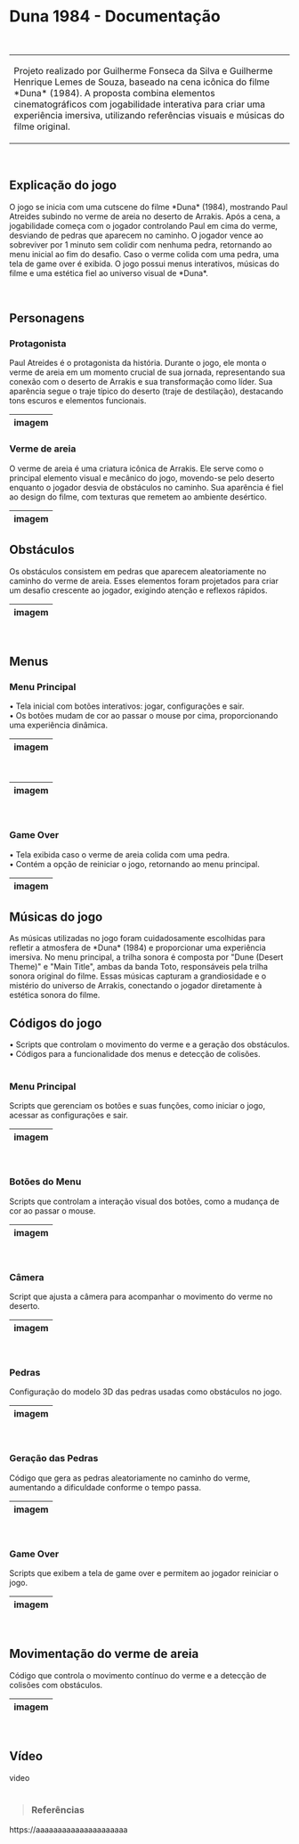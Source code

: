 
# Duna 1984 - Documentação  
<br>  
<table>  
  <tr>  
    <td>  
      <p>Projeto realizado por Guilherme Fonseca da Silva e Guilherme Henrique Lemes de Souza, baseado na cena icônica do filme *Duna* (1984). A proposta combina elementos cinematográficos com jogabilidade interativa para criar uma experiência imersiva, utilizando referências visuais e músicas do filme original.</p>  
    </td>  
  </tr>  
</table>  
<br>  

## Explicação do jogo  

<p>O jogo se inicia com uma cutscene do filme *Duna* (1984), mostrando Paul Atreides subindo no verme de areia no deserto de Arrakis. Após a cena, a jogabilidade começa com o jogador controlando Paul em cima do verme, desviando de pedras que aparecem no caminho. O jogador vence ao sobreviver por 1 minuto sem colidir com nenhuma pedra, retornando ao menu inicial ao fim do desafio. Caso o verme colida com uma pedra, uma tela de game over é exibida. O jogo possui menus interativos, músicas do filme e uma estética fiel ao universo visual de *Duna*. </p>  
<br>  

## Personagens  

### Protagonista  

<p>Paul Atreides é o protagonista da história. Durante o jogo, ele monta o verme de areia em um momento crucial de sua jornada, representando sua conexão com o deserto de Arrakis e sua transformação como líder. Sua aparência segue o traje típico do deserto (traje de destilação), destacando tons escuros e elementos funcionais.</p>  
<table>  
<thead>  
  <th>  
    imagem  
  </th>  
</thead>  
</table>  

### Verme de areia  

<p>O verme de areia é uma criatura icônica de Arrakis. Ele serve como o principal elemento visual e mecânico do jogo, movendo-se pelo deserto enquanto o jogador desvia de obstáculos no caminho. Sua aparência é fiel ao design do filme, com texturas que remetem ao ambiente desértico.</p>  
<table>  
<thead>  
  <th>  
    imagem  
  </th>  
</thead>  
</table>  

## Obstáculos  

<p>Os obstáculos consistem em pedras que aparecem aleatoriamente no caminho do verme de areia. Esses elementos foram projetados para criar um desafio crescente ao jogador, exigindo atenção e reflexos rápidos.</p>  
<table>  
<thead>  
  <th>  
    imagem  
  </th>  
</thead>  
</table>  
<br>  

## Menus  

### Menu Principal  

 • Tela inicial com botões interativos: jogar, configurações e sair.  
 • Os botões mudam de cor ao passar o mouse por cima, proporcionando uma experiência dinâmica.  
<table>  
<thead>  
  <th>  
    imagem  
  </th>  
</thead>  
</table>  
<br>  
<table>  
<thead>  
  <th>  
    imagem  
  </th>  
</thead>  
</table>  
<br>  

### Game Over  

 • Tela exibida caso o verme de areia colida com uma pedra.  
 • Contém a opção de reiniciar o jogo, retornando ao menu principal.  
<table>  
<thead>  
  <th>  
    imagem  
  </th>  
</thead>  
</table>

## Músicas do jogo  

<p>As músicas utilizadas no jogo foram cuidadosamente escolhidas para refletir a atmosfera de *Duna* (1984) e proporcionar uma experiência imersiva. No menu principal, a trilha sonora é composta por "Dune (Desert Theme)" e "Main Title", ambas da banda Toto, responsáveis pela trilha sonora original do filme. Essas músicas capturam a grandiosidade e o mistério do universo de Arrakis, conectando o jogador diretamente à estética sonora do filme.</p>  

## Códigos do jogo  

 • Scripts que controlam o movimento do verme e a geração dos obstáculos.  
 • Códigos para a funcionalidade dos menus e detecção de colisões.  
<br>  

### Menu Principal  

Scripts que gerenciam os botões e suas funções, como iniciar o jogo, acessar as configurações e sair.  
<table>  
<thead>  
  <th>  
    imagem  
  </th>  
</thead>  
</table>  
<br>  

### Botões do Menu  

Scripts que controlam a interação visual dos botões, como a mudança de cor ao passar o mouse.  
<table>  
<thead>  
  <th>  
    imagem  
  </th>  
</thead>  
</table>  
<br>  

### Câmera  

Script que ajusta a câmera para acompanhar o movimento do verme no deserto.  
<table>  
<thead>  
  <th>  
    imagem  
  </th>  
</thead>  
</table>  
<br>  

### Pedras  

Configuração do modelo 3D das pedras usadas como obstáculos no jogo.  
<table>  
<thead>  
  <th>  
    imagem  
  </th>  
</thead>  
</table>  
<br>  

### Geração das Pedras  

Código que gera as pedras aleatoriamente no caminho do verme, aumentando a dificuldade conforme o tempo passa.  
<table>  
<thead>  
  <th>  
    imagem  
  </th>  
</thead>  
</table>  
<br>  

### Game Over  

Scripts que exibem a tela de game over e permitem ao jogador reiniciar o jogo.  
<table>  
<thead>  
  <th>  
    imagem  
  </th>  
</thead>  
</table>  
<br>  

## Movimentação do verme de areia  

Código que controla o movimento contínuo do verme e a detecção de colisões com obstáculos.  
<table>  
<thead>  
  <th>  
    imagem  
  </th>  
</thead>  
</table>  
<br>  

## Vídeo  

video  
<br>  

> ### Referências  

https://aaaaaaaaaaaaaaaaaaaaa  